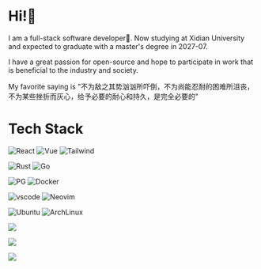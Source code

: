 # Hi!🪽
I am a full-stack software developer🐹. Now studying at Xidian University and expected to graduate with a master's degree in 2027-07. <br>

I have a great passion for open-source and hope to participate in work that is beneficial to the industry and society. <br>

My favorite saying is "不为敌之其势汹汹所吓倒，不为尚能忍耐的困难所沮丧，不为某些挫折而灰心，给予必要的耐心和持久，是完全必要的"


# Tech Stack
![React](https://img.shields.io/badge/React-20232A?style=for-the-badge&logo=react&logoColor=61DAFB)
![Vue](https://img.shields.io/badge/Vue.js-35495E?style=for-the-badge&logo=vue.js&logoColor=4FC08D)
![Tailwind](https://img.shields.io/badge/Tailwind_CSS-38B2AC?style=for-the-badge&logo=tailwind-css&logoColor=white)

![Rust](https://img.shields.io/badge/rust-%23000000.svg?style=for-the-badge&logo=rust&logoColor=white)
![Go](https://img.shields.io/badge/go-%2300ADD8.svg?style=for-the-badge&logo=go&logoColor=white)

![PG](https://img.shields.io/badge/PostgreSQL-316192?style=for-the-badge&logo=postgresql&logoColor=white)
![Docker](https://img.shields.io/badge/docker-%230db7ed.svg?style=for-the-badge&logo=docker&logoColor=white)

![vscode](https://img.shields.io/badge/Visual_Studio_Code-0078D4?style=for-the-badge&logo=visual%20studio%20code&logoColor=white)
![Neovim](https://img.shields.io/badge/NeoVim-%2357A143.svg?&style=for-the-badge&logo=neovim&logoColor=white)

![Ubuntu](https://img.shields.io/badge/Ubuntu-E95420?style=for-the-badge&logo=ubuntu&logoColor=white)
![ArchLinux](https://img.shields.io/badge/Arch_Linux-1793D1?style=for-the-badge&logo=arch-linux&logoColor=white)

![](https://github-readme-stats.vercel.app/api/top-langs/?username=urlyy&layout=compact&bg_color=30,e96443,904e95&title_color=fff&langs_count=10&text_color=fff&hide=html,css,Cython,TypeScript,Jupyter%20notebook,Starlark)


<!-- 
徽章来自
https://dev.to/envoy_/150-badges-for-github-pnk
https://ileriayo.github.io/markdown-badges/ 
-->
<!--
<picture>
  <source media="(prefers-color-scheme: dark)" srcset="https://raw.githubusercontent.com/urlyy/urlyy/output/github-contribution-grid-snake-dark.svg">
  <source media="(prefers-color-scheme: light)" srcset="https://raw.githubusercontent.com/urlyy/urlyy/output/github-contribution-grid-snake.svg">
  <img alt="github contribution grid snake animation" src="https://raw.githubusercontent.com/urlyy/urlyy/output/github-contribution-grid-snake.svg">
</picture>
-->
![](https://github-profile-trophy.vercel.app/?username=urlyy&no-frame=true)


![](https://github-readme-stats.vercel.app/api?username=urlyy&show_icons=true&theme=panda&count_private=true&hide=stars)


